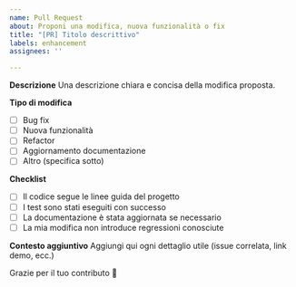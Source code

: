 ```yaml
---
name: Pull Request
about: Proponi una modifica, nuova funzionalità o fix
title: "[PR] Titolo descrittivo"
labels: enhancement
assignees: ''

---
```


**Descrizione**
Una descrizione chiara e concisa della modifica proposta.

**Tipo di modifica**
- [ ] Bug fix
- [ ] Nuova funzionalità
- [ ] Refactor
- [ ] Aggiornamento documentazione
- [ ] Altro (specifica sotto)

**Checklist**
- [ ] Il codice segue le linee guida del progetto
- [ ] I test sono stati eseguiti con successo
- [ ] La documentazione è stata aggiornata se necessario
- [ ] La mia modifica non introduce regressioni conosciute

**Contesto aggiuntivo**
Aggiungi qui ogni dettaglio utile (issue correlata, link demo, ecc.)

Grazie per il tuo contributo 🚀
